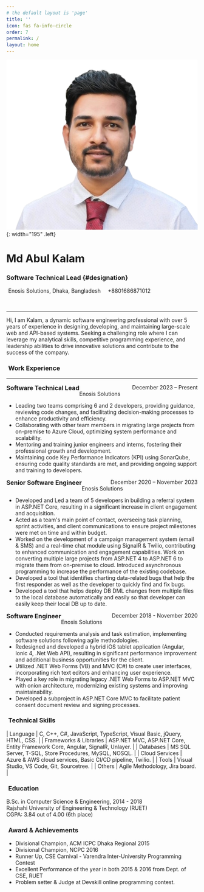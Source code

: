 ```yaml
---
# the default layout is 'page'
title: ''
icon: fas fa-info-circle
order: 7
permalink: /
layout: home
---
```

![Md Abul Kalam](assets/img/Md_Abul_Kalam.jpeg){: width="195" .left}
# Md Abul Kalam 
### Software Technical Lead {#designation}
<p class="margin-bottom-05"><i class="fa-solid fa-location-dot margin-right-5"></i> Enosis Solutions, Dhaka, Bangladesh <i class="fa-solid fa-phone margin-right-5 margin-left-10"></i> +8801686871012</p>

<a href="#" target="_blank"> <i class="fa-regular fa-address-card margin-left-10" id="resume"></i> </a>
<a href="#"> <i class="fas fa-graduation-cap margin-left-10"></i></a>
<a href="https://github.com/akazad13" target="_blank"> <i class="fa-brands fa-github margin-left-10"></i> </a>
<a href="https://www.linkedin.com/in/akazadcse13" target="_blank"> <i class="fa-brands fa-linkedin-in margin-left-10"></i> </a>

---

Hi, I am Kalam, a dynamic software engineering professional with over 5 years of experience in designing,developing, and maintaining large-scale web and API-based systems. Seeking a challenging role where I can leverage my analytical skills, competitive programming experience, and leadership abilities to drive innovative solutions and contribute to the success 
of the company.

### <i class="fa-solid fa-briefcase margin-right-5"></i> Work Experience

---

<span style="float: left; font-weight: bold; font-size: 1rem;">Software Technical Lead</span> <span style="float: right">December 2023 – Present</span>
<br>
Enosis Solutions

- Leading two teams comprising 6 and 2 developers, providing guidance, reviewing code
changes, and facilitating decision-making processes to enhance productivity and
efficiency.
- Collaborating with other team members in migrating large projects from on-premise to
Azure Cloud, optimizing system performance and scalability.
- Mentoring and training junior engineers and interns, fostering their professional growth
and development.
- Maintaining code Key Performance Indicators (KPI) using SonarQube, ensuring code
quality standards are met, and providing ongoing support and training to developers.

<span style="float: left; font-weight: bold; font-size: 1rem;">Senior Software Engineer</span> <span style="float: right">December 2020 – November 2023</span>
<br>
Enosis Solutions

- Developed and Led a team of 5 developers in building a referral system in ASP.NET Core,
resulting in a significant increase in client engagement and acquisition.
- Acted as a team's main point of contact, overseeing task planning, sprint activities, and
client communications to ensure project milestones were met on time and within
budget.
- Worked on the development of a campaign management system (email & SMS) and a
real-time chat module using SignalR & Twilio, contributing to enhanced communication
and engagement capabilities.
 Work on converting multiple large projects from ASP.NET 4 to ASP.NET 6 to migrate
them from on-premise to cloud. Introduced asynchronous programming to increase the
performance of the existing codebase.
- Developed a tool that identifies charting data-related bugs that help the first responder
as well as the developer to quickly find and fix bugs.
- Developed a tool that helps deploy DB DML changes from multiple files to the local
database automatically and easily so that developer can easily keep their local DB up to
date.

<span style="float: left; font-weight: bold; font-size: 1rem;">Software Engineer</span> <span style="float: right">December 2018 - November 2020</span>
<br>
Enosis Solutions

- Conducted requirements analysis and task estimation, implementing software solutions
following agile methodologies.
- Redesigned and developed a hybrid iOS tablet application (Angular, Ionic 4, .Net Web
API), resulting in significant performance improvement and additional business
opportunities for the client.
- Utilized .NET Web Forms (VB) and MVC (C#) to create user interfaces, incorporating rich
text editors and enhancing user experience.
- Played a key role in migrating legacy .NET Web Forms to ASP.NET MVC with onion
architecture, modernizing existing systems and improving maintainability.
- Developed a subproject in ASP.NET Core MVC to facilitate patient consent document
review and signing processes.


### <i class="fa-solid fa-gears margin-right-5"></i> Technical Skills

| Language                |  C, C++, C#, JavaScript, TypeScript, Visual Basic, jQuery, HTML, CSS.         |
| Frameworks & Libraries  |  ASP.NET MVC, ASP.NET Core, Entity Framework Core, Angular, SignalR, Unlayer. |
| Databases               |  MS SQL Server, T-SQL, Store Procedures, MySQL, NOSQL.                        |
| Cloud Services          |  Azure & AWS cloud services, Basic CI/CD pipeline, Twilio.                    |
| Tools                   |  Visual Studio, VS Code, Git, Sourcetree.                                     |
| Others                  |  Agile Methodology, Jira board.                                               |

### <i class="fas fa-graduation-cap margin-right-5"></i> Education

B.Sc. in Computer Science & Engineering, 2014 - 2018 
<br>Rajshahi University of Engineering & Technology (RUET) <br>
CGPA: 3.84 out of 4.00 (6th place)

### <i class="fa-solid fa-award margin-right-5"></i> Award & Achievements

- Divisional Champion, ACM ICPC Dhaka Regional 2015
- Divisional Champion, NCPC 2016
- Runner Up, CSE Carnival - Varendra Inter-University Programming Contest
- Excellent Performance of the year in both 2015 & 2016 from Dept. of CSE, RUET
- Problem setter & Judge at Devskill online programming contest.



 

<style>
    #resume {
        margin-left: 0 !important;
    }
    #designation {
        margin: 0.5rem;
        font-size: 1.1rem;
    }
    .margin-right-10 {
        margin-right: 10px;
    }
    .margin-right-5 {
        margin-right: 5px;
    }
    .margin-left-10 {
        margin-left: 10px;
    }
    .margin-bottom-05{
        margin-bottom: 0.5rem !important;
    }
    table td {
        padding: 5px 10px;
    }
</style>